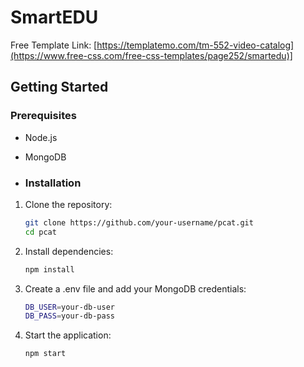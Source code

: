 # SmartEDU

Free Template Link: [https://templatemo.com/tm-552-video-catalog](https://www.free-css.com/free-css-templates/page252/smartedu)]

## Getting Started

### Prerequisites

- Node.js
- MongoDB

- ### Installation

1. Clone the repository:

   ```sh
   git clone https://github.com/your-username/pcat.git
   cd pcat
   
2. Install dependencies:
   
   ```sh
   npm install
   
4. Create a .env file and add your MongoDB credentials:
   
   ```sh
   DB_USER=your-db-user
   DB_PASS=your-db-pass
   
6. Start the application:

   ```sh
   npm start
